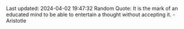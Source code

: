 Last updated: 2024-04-02 19:47:32
Random Quote: It is the mark of an educated mind to be able to entertain a thought without accepting it. - Aristotle